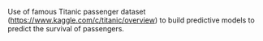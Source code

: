 Use of famous Titanic passenger dataset (https://www.kaggle.com/c/titanic/overview) to build predictive models to predict the survival of passengers. 
